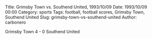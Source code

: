 Title: Grimsby Town vs. Southend United, 1993/10/09
Date: 1993/10/09 00:00
Category: sports
Tags: football, football scores, Grimsby Town, Southend United
Slug: grimsby-town-vs-southend-united
Author: carbonero


Grimsby Town 4 - 0 Southend United
